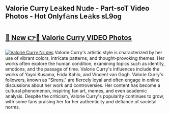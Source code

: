 ## Valorie Curry Le𝚊ked N𝚞de - Part-soT Video Photos - Hot Onlyf𝚊ns Le𝚊ks sL9og

# <h2><a href="http://ac31681.deff.icu/?id=Valorie+Curry">🔗 New 👉🔴 Valorie Curry VIDEO Photos</a></h2>

[![Valorie Curry N𝚞des](https://i.imgur.com/rIISA9y.gif)](http://ac31681.deff.icu/?id=Valorie+Curry)
Valorie Curry's artistic style is characterized by her use of vibrant colors, intricate patterns, and thought-provoking themes. Her works often explore the human condition, examining topics such as identity, emotions, and the passage of time. Valorie Curry's influences include the works of Yayoi Kusama, Frida Kahlo, and Vincent van Gogh. Valorie Curry's followers, known as "Sirens," are fiercely loyal and often engage in online discussions about her work and controversies. Her content has become a cultural phenomenon, inspiring fan art, memes, and even academic analysis. Despite the criticism, Valorie Curry's popularity continues to grow, with some fans praising her for her authenticity and defiance of societal norms.

